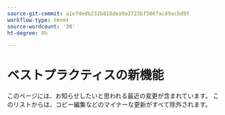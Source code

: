 ```yaml
---
source-git-commit: a1e74edb232b818dea9a2723bf506fac49acbd9f
workflow-type: tm+mt
source-wordcount: '30'
ht-degree: 0%

---
```

# ベストプラクティスの新機能

このページには、お知らせしたいと思われる最近の変更が含まれています。 このリストからは、コピー編集などのマイナーな更新がすべて除外されます。<!-- year_group -->
